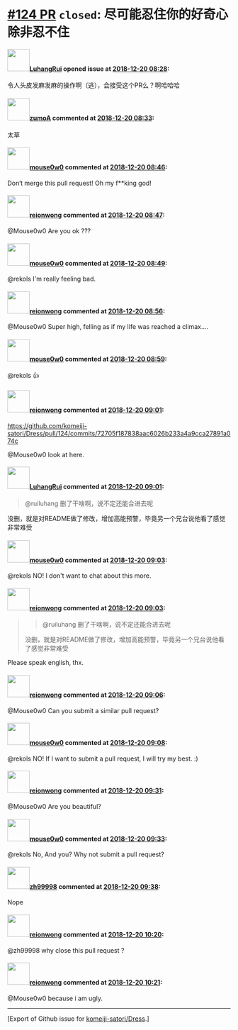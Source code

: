 # [\#124 PR](https://github.com/komeiji-satori/Dress/pull/124) `closed`: 尽可能忍住你的好奇心除非忍不住

#### <img src="https://avatars.githubusercontent.com/u/30895030?u=774a6c2b7cba8a3b9b5f2f5de59f76cd44b625db&v=4" width="50">[LuhangRui](https://github.com/LuhangRui) opened issue at [2018-12-20 08:28](https://github.com/komeiji-satori/Dress/pull/124):

令人头皮发麻发麻的操作啊（逃），会接受这个PR么？啊哈哈哈

#### <img src="https://avatars.githubusercontent.com/u/45025476?u=d8314818cec6ab2fc55dd8b6056fb46c88e2290b&v=4" width="50">[zumoA](https://github.com/zumoA) commented at [2018-12-20 08:33](https://github.com/komeiji-satori/Dress/pull/124#issuecomment-448915754):

太草

#### <img src="https://avatars.githubusercontent.com/u/13087252?u=e80cf2768582073bb2e17ddd5c21dfdcf003f151&v=4" width="50">[mouse0w0](https://github.com/mouse0w0) commented at [2018-12-20 08:46](https://github.com/komeiji-satori/Dress/pull/124#issuecomment-448919364):

Don‘t merge this pull request! Oh my f**king god!

#### <img src="https://avatars.githubusercontent.com/u/9636382?u=700c01bfb5bfb9520c97429161ece47b2b282f9a&v=4" width="50">[reionwong](https://github.com/reionwong) commented at [2018-12-20 08:47](https://github.com/komeiji-satori/Dress/pull/124#issuecomment-448919504):

@Mouse0w0 Are you ok ???

#### <img src="https://avatars.githubusercontent.com/u/13087252?u=e80cf2768582073bb2e17ddd5c21dfdcf003f151&v=4" width="50">[mouse0w0](https://github.com/mouse0w0) commented at [2018-12-20 08:49](https://github.com/komeiji-satori/Dress/pull/124#issuecomment-448920104):

@rekols I'm really feeling bad.

#### <img src="https://avatars.githubusercontent.com/u/9636382?u=700c01bfb5bfb9520c97429161ece47b2b282f9a&v=4" width="50">[reionwong](https://github.com/reionwong) commented at [2018-12-20 08:56](https://github.com/komeiji-satori/Dress/pull/124#issuecomment-448922023):

@Mouse0w0 Super high, felling as if my life was reached a climax....

#### <img src="https://avatars.githubusercontent.com/u/13087252?u=e80cf2768582073bb2e17ddd5c21dfdcf003f151&v=4" width="50">[mouse0w0](https://github.com/mouse0w0) commented at [2018-12-20 08:59](https://github.com/komeiji-satori/Dress/pull/124#issuecomment-448922875):

@rekols 👍

#### <img src="https://avatars.githubusercontent.com/u/9636382?u=700c01bfb5bfb9520c97429161ece47b2b282f9a&v=4" width="50">[reionwong](https://github.com/reionwong) commented at [2018-12-20 09:01](https://github.com/komeiji-satori/Dress/pull/124#issuecomment-448923623):

https://github.com/komeiji-satori/Dress/pull/124/commits/72705f187838aac6026b233a4a9cca27891a074c  

@Mouse0w0 look at here.

#### <img src="https://avatars.githubusercontent.com/u/30895030?u=774a6c2b7cba8a3b9b5f2f5de59f76cd44b625db&v=4" width="50">[LuhangRui](https://github.com/LuhangRui) commented at [2018-12-20 09:01](https://github.com/komeiji-satori/Dress/pull/124#issuecomment-448923656):

> @ruiluhang 删了干啥啊，说不定还能合进去呢

没删，就是对README做了修改，增加高能预警，毕竟另一个兄台说他看了感觉非常难受

#### <img src="https://avatars.githubusercontent.com/u/13087252?u=e80cf2768582073bb2e17ddd5c21dfdcf003f151&v=4" width="50">[mouse0w0](https://github.com/mouse0w0) commented at [2018-12-20 09:03](https://github.com/komeiji-satori/Dress/pull/124#issuecomment-448924137):

@rekols NO! I don't want to chat about this more.

#### <img src="https://avatars.githubusercontent.com/u/9636382?u=700c01bfb5bfb9520c97429161ece47b2b282f9a&v=4" width="50">[reionwong](https://github.com/reionwong) commented at [2018-12-20 09:03](https://github.com/komeiji-satori/Dress/pull/124#issuecomment-448924365):

> > @ruiluhang 删了干啥啊，说不定还能合进去呢
> 
> 没删，就是对README做了修改，增加高能预警，毕竟另一个兄台说他看了感觉非常难受

Please speak english, thx.

#### <img src="https://avatars.githubusercontent.com/u/9636382?u=700c01bfb5bfb9520c97429161ece47b2b282f9a&v=4" width="50">[reionwong](https://github.com/reionwong) commented at [2018-12-20 09:06](https://github.com/komeiji-satori/Dress/pull/124#issuecomment-448925088):

@Mouse0w0 Can you submit a similar pull request?

#### <img src="https://avatars.githubusercontent.com/u/13087252?u=e80cf2768582073bb2e17ddd5c21dfdcf003f151&v=4" width="50">[mouse0w0](https://github.com/mouse0w0) commented at [2018-12-20 09:08](https://github.com/komeiji-satori/Dress/pull/124#issuecomment-448925609):

@rekols NO! If I want to submit a pull request, I will try my best. :)

#### <img src="https://avatars.githubusercontent.com/u/9636382?u=700c01bfb5bfb9520c97429161ece47b2b282f9a&v=4" width="50">[reionwong](https://github.com/reionwong) commented at [2018-12-20 09:31](https://github.com/komeiji-satori/Dress/pull/124#issuecomment-448932479):

@Mouse0w0 Are you beautiful?

#### <img src="https://avatars.githubusercontent.com/u/13087252?u=e80cf2768582073bb2e17ddd5c21dfdcf003f151&v=4" width="50">[mouse0w0](https://github.com/mouse0w0) commented at [2018-12-20 09:33](https://github.com/komeiji-satori/Dress/pull/124#issuecomment-448932819):

@rekols No, And you? Why not submit a pull request?

#### <img src="https://avatars.githubusercontent.com/u/359622?v=4" width="50">[zh99998](https://github.com/zh99998) commented at [2018-12-20 09:38](https://github.com/komeiji-satori/Dress/pull/124#issuecomment-448934322):

Nope

#### <img src="https://avatars.githubusercontent.com/u/9636382?u=700c01bfb5bfb9520c97429161ece47b2b282f9a&v=4" width="50">[reionwong](https://github.com/reionwong) commented at [2018-12-20 10:20](https://github.com/komeiji-satori/Dress/pull/124#issuecomment-448946896):

@zh99998 why close this pull request ?

#### <img src="https://avatars.githubusercontent.com/u/9636382?u=700c01bfb5bfb9520c97429161ece47b2b282f9a&v=4" width="50">[reionwong](https://github.com/reionwong) commented at [2018-12-20 10:21](https://github.com/komeiji-satori/Dress/pull/124#issuecomment-448947067):

@Mouse0w0 because i am ugly.


-------------------------------------------------------------------------------



[Export of Github issue for [komeiji-satori/Dress](https://github.com/komeiji-satori/Dress).]
